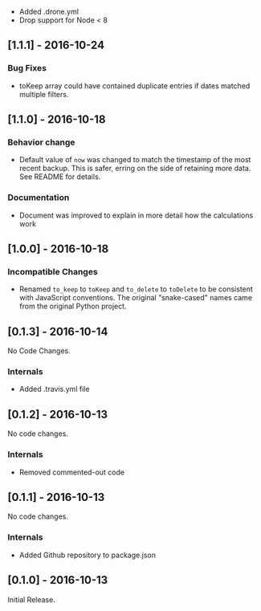 

 * Added .drone.yml
 * Drop support for Node < 8

## [1.1.1] - 2016-10-24

### Bug Fixes

 * toKeep array could have contained duplicate entries if dates matched multiple filters.

## [1.1.0] - 2016-10-18

### Behavior change

 * Default value of `now` was changed to match the timestamp of the most recent backup. This is safer, erring on the side of retaining more data. See README for details.

### Documentation

 * Document was improved to explain in more detail how the calculations work

## [1.0.0] - 2016-10-18

### Incompatible Changes

 * Renamed `to_keep` to `toKeep` and `to_delete`  to `toDelete` to be consistent with JavaScript conventions. The original "snake-cased" names came from the original Python project.

## [0.1.3] - 2016-10-14

No Code Changes.

### Internals

 * Added .travis.yml file

## [0.1.2] - 2016-10-13

No code changes.

### Internals

 * Removed commented-out code

## [0.1.1] - 2016-10-13

No code changes.

### Internals

 * Added Github repository to package.json

## [0.1.0] - 2016-10-13

Initial Release.
